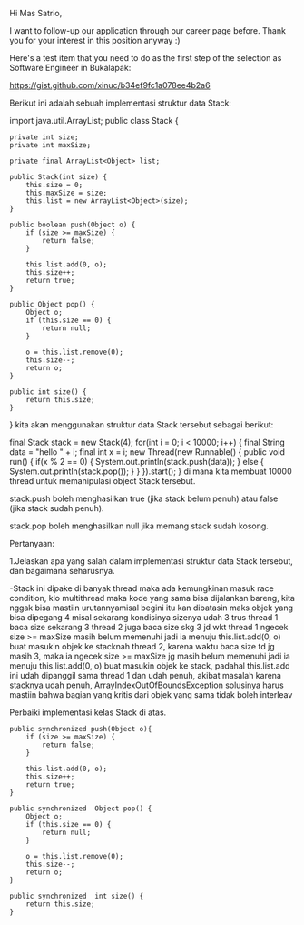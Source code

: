 Hi Mas Satrio, 

I want to follow-up our application through our career page before. Thank you for your interest in this position anyway :)

Here's a test item that you need to do as the first step of the selection as Software Engineer in Bukalapak: 

https://gist.github.com/xinuc/b34ef9fc1a078ee4b2a6 



Berikut ini adalah sebuah implementasi struktur data Stack:

import java.util.ArrayList;
public class Stack {

    private int size;
    private int maxSize;

    private final ArrayList<Object> list;

    public Stack(int size) {
        this.size = 0;
        this.maxSize = size;
        this.list = new ArrayList<Object>(size);
    }

    public boolean push(Object o) {
        if (size >= maxSize) {
            return false;
        }

        this.list.add(0, o);
        this.size++;
        return true;
    }

    public Object pop() {
        Object o;
        if (this.size == 0) {
            return null;
        }

        o = this.list.remove(0);
        this.size--;
        return o;
    }

    public int size() {
        return this.size;
    }
}
kita akan menggunakan struktur data Stack tersebut sebagai berikut:

final Stack stack = new Stack(4);
for(int i = 0; i < 10000; i++) {
    final String data = "hello " + i;
    final int x = i;
    new Thread(new Runnable() {
        public void run() {
            if(x % 2 == 0) {
                System.out.println(stack.push(data));
            } else {
                System.out.println(stack.pop());
            }
        }
    }).start();
}
di mana kita membuat 10000 thread untuk memanipulasi object Stack tersebut.

stack.push boleh menghasilkan true (jika stack belum penuh) atau false (jika stack sudah penuh).

stack.pop boleh menghasilkan null jika memang stack sudah kosong.

Pertanyaan:

1.Jelaskan apa yang salah dalam implementasi struktur data Stack tersebut, dan bagaimana seharusnya.

-Stack ini dipake di banyak thread maka ada kemungkinan masuk race condition,
klo multithread maka kode yang sama bisa dijalankan bareng, kita nggak bisa mastiin urutannyamisal begini
itu kan dibatasin maks objek yang bisa dipegang 4 misal sekarang kondisinya sizenya udah 3 trus thread 1 baca size sekarang 3 thread 2 juga baca size skg 3 jd wkt thread 1 ngecek size >= maxSize masih belum memenuhi jadi ia menuju this.list.add(0, o) buat masukin objek ke stacknah thread 2, karena waktu baca size td jg masih 3, maka ia ngecek size >= maxSize jg masih belum memenuhi jadi ia menuju this.list.add(0, o) buat masukin objek ke stack, padahal this.list.add ini udah dipanggil sama thread 1 dan udah penuh, akibat masalah karena stacknya udah penuh, ArrayIndexOutOfBoundsException solusinya harus mastiin bahwa bagian yang kritis dari objek yang sama tidak boleh interleav



Perbaiki implementasi kelas Stack di atas.



    public synchronized push(Object o){
        if (size >= maxSize) {
            return false;
        }

        this.list.add(0, o);
        this.size++;
        return true;
    }

    public synchronized  Object pop() {
        Object o;
        if (this.size == 0) {
            return null;
        }

        o = this.list.remove(0);
        this.size--;
        return o;
    }

    public synchronized  int size() {
        return this.size;
    }
